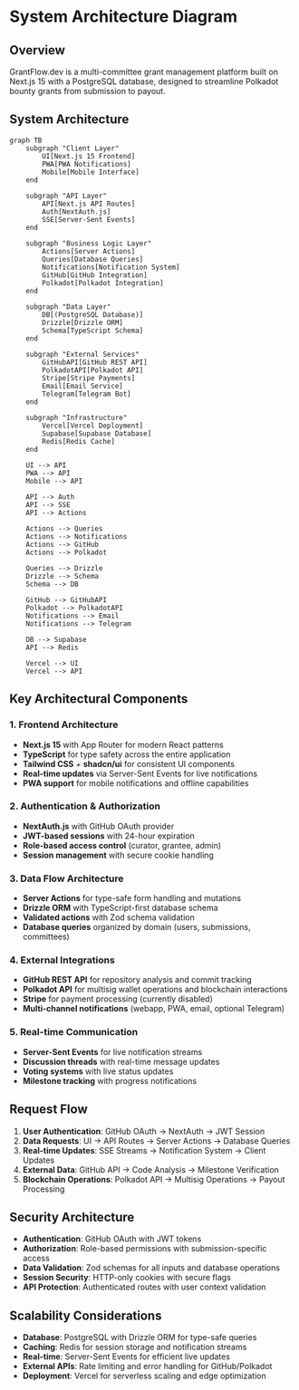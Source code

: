 # System Architecture Diagram

## Overview
GrantFlow.dev is a multi-committee grant management platform built on Next.js 15 with a PostgreSQL database, designed to streamline Polkadot bounty grants from submission to payout.

## System Architecture

```mermaid
graph TB
    subgraph "Client Layer"
        UI[Next.js 15 Frontend]
        PWA[PWA Notifications]
        Mobile[Mobile Interface]
    end

    subgraph "API Layer"
        API[Next.js API Routes]
        Auth[NextAuth.js]
        SSE[Server-Sent Events]
    end

    subgraph "Business Logic Layer"
        Actions[Server Actions]
        Queries[Database Queries]
        Notifications[Notification System]
        GitHub[GitHub Integration]
        Polkadot[Polkadot Integration]
    end

    subgraph "Data Layer"
        DB[(PostgreSQL Database)]
        Drizzle[Drizzle ORM]
        Schema[TypeScript Schema]
    end

    subgraph "External Services"
        GitHubAPI[GitHub REST API]
        PolkadotAPI[Polkadot API]
        Stripe[Stripe Payments]
        Email[Email Service]
        Telegram[Telegram Bot]
    end

    subgraph "Infrastructure"
        Vercel[Vercel Deployment]
        Supabase[Supabase Database]
        Redis[Redis Cache]
    end

    UI --> API
    PWA --> API
    Mobile --> API
    
    API --> Auth
    API --> SSE
    API --> Actions
    
    Actions --> Queries
    Actions --> Notifications
    Actions --> GitHub
    Actions --> Polkadot
    
    Queries --> Drizzle
    Drizzle --> Schema
    Schema --> DB
    
    GitHub --> GitHubAPI
    Polkadot --> PolkadotAPI
    Notifications --> Email
    Notifications --> Telegram
    
    DB --> Supabase
    API --> Redis
    
    Vercel --> UI
    Vercel --> API
```

## Key Architectural Components

### 1. **Frontend Architecture**
- **Next.js 15** with App Router for modern React patterns
- **TypeScript** for type safety across the entire application
- **Tailwind CSS** + **shadcn/ui** for consistent UI components
- **Real-time updates** via Server-Sent Events for live notifications
- **PWA support** for mobile notifications and offline capabilities

### 2. **Authentication & Authorization**
- **NextAuth.js** with GitHub OAuth provider
- **JWT-based sessions** with 24-hour expiration
- **Role-based access control** (curator, grantee, admin)
- **Session management** with secure cookie handling

### 3. **Data Flow Architecture**
- **Server Actions** for type-safe form handling and mutations
- **Drizzle ORM** with TypeScript-first database schema
- **Validated actions** with Zod schema validation
- **Database queries** organized by domain (users, submissions, committees)

### 4. **External Integrations**
- **GitHub REST API** for repository analysis and commit tracking
- **Polkadot API** for multisig wallet operations and blockchain interactions
- **Stripe** for payment processing (currently disabled)
- **Multi-channel notifications** (webapp, PWA, email, optional Telegram)

### 5. **Real-time Communication**
- **Server-Sent Events** for live notification streams
- **Discussion threads** with real-time message updates
- **Voting systems** with live status updates
- **Milestone tracking** with progress notifications

## Request Flow

1. **User Authentication**: GitHub OAuth → NextAuth → JWT Session
2. **Data Requests**: UI → API Routes → Server Actions → Database Queries
3. **Real-time Updates**: SSE Streams → Notification System → Client Updates
4. **External Data**: GitHub API → Code Analysis → Milestone Verification
5. **Blockchain Operations**: Polkadot API → Multisig Operations → Payout Processing

## Security Architecture

- **Authentication**: GitHub OAuth with JWT tokens
- **Authorization**: Role-based permissions with submission-specific access
- **Data Validation**: Zod schemas for all inputs and database operations
- **Session Security**: HTTP-only cookies with secure flags
- **API Protection**: Authenticated routes with user context validation

## Scalability Considerations

- **Database**: PostgreSQL with Drizzle ORM for type-safe queries
- **Caching**: Redis for session storage and notification streams
- **Real-time**: Server-Sent Events for efficient live updates
- **External APIs**: Rate limiting and error handling for GitHub/Polkadot
- **Deployment**: Vercel for serverless scaling and edge optimization
